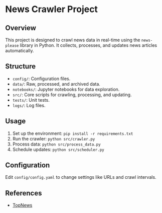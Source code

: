 # News Crawler Project

## Overview
This project is designed to crawl news data in real-time using the `news-please` library in Python. It collects, processes, and updates news articles automatically.

## Structure
- `config/`: Configuration files.
- `data/`: Raw, processed, and archived data.
- `notebooks/`: Jupyter notebooks for data exploration.
- `src/`: Core scripts for crawling, processing, and updating.
- `tests/`: Unit tests.
- `logs/`: Log files.

## Usage
1. Set up the environment: `pip install -r requirements.txt`
2. Run the crawler: `python src/crawler.py`
3. Process data: `python src/process_data.py`
4. Schedule updates: `python src/scheduler.py`

## Configuration
Edit `config/config.yaml` to change settings like URLs and crawl intervals.

## References
- [TopNews](https://github.com/notnews/top_news.git)